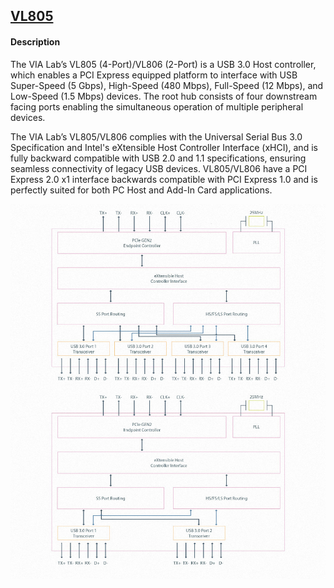 ﻿## [VL805](https://github.com/qful/VL805) 

#### Description

The VIA Lab’s VL805 (4-Port)/VL806 (2-Port) is a USB 3.0 Host controller, which enables a PCI Express equipped platform to interface with USB Super-Speed (5 Gbps), High-Speed (480 Mbps), Full-Speed (12 Mbps), and Low-Speed (1.5 Mbps) devices. The root hub consists of four downstream facing ports enabling the simultaneous operation of multiple peripheral devices.

The VIA Lab’s VL805/VL806 complies with the Universal Serial Bus 3.0 Specification and Intel's eXtensible Host Controller Interface (xHCI), and is fully backward compatible with USB 2.0 and 1.1 specifications, ensuring seamless connectivity of legacy USB devices. VL805/VL806 have a PCI Express 2.0 x1 interface backwards compatible with PCI Express 1.0 and is perfectly suited for both PC Host and Add-In Card applications.

[![sites](VL805.jpg)](https://www.via-labs.com/product_show.php?id=48) 